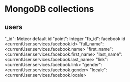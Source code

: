 # MongoDB collections

## users

"_id": Meteor default id
"point": Integer
"fb_id": facebook id <currentUser.services.facebook.id>
"full_name": <currentUser.services.facebook.name>
"first_name": <currentUser.services.facebook.first_name>
"last_name": <currentUser.services.facebook.last_name>
"link": <currentUser.services.facebook.link>
"gender": <currentUser.services.facebook.gender>
"locale": <currentUser.services.facebook.locale>